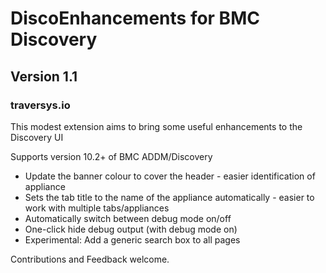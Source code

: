 # DiscoEnhancements for BMC Discovery
## Version 1.1
### traversys.io

This modest extension aims to bring some useful enhancements to the Discovery UI

Supports version 10.2+ of BMC ADDM/Discovery

* Update the banner colour to cover the header - easier identification of appliance
* Sets the tab title to the name of the appliance automatically - easier to work with multiple tabs/appliances
* Automatically switch between debug mode on/off
* One-click hide debug output (with debug mode on)
* Experimental: Add a generic search box to all pages

Contributions and Feedback welcome.
